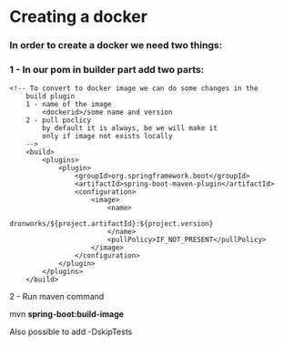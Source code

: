 # Creating a docker
### In order to create a docker we need two things:
### 1 - In our pom in builder part add two parts:
```
<!-- To convert to docker image we can do some changes in the
    build plugin
    1 - name of the image
        <dockerid>/some name and version
    2 - pull poclicy
        by default it is always, be we will make it
        only if image not exists locally
    -->
    <build>
        <plugins>
            <plugin>
                <groupId>org.springframework.boot</groupId>
                <artifactId>spring-boot-maven-plugin</artifactId>
                <configuration>
                    <image>
                        <name>
                            dronworks/${project.artifactId}:${project.version}
                        </name>
                        <pullPolicy>IF_NOT_PRESENT</pullPolicy>
                    </image>
                </configuration>
            </plugin>
        </plugins>
    </build>
```
2 - Run maven command

mvn **spring-boot:build-image**

Also possible to add -DskipTests